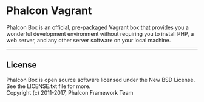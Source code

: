 # Phalcon Vagrant

Phalcon Box is an official, pre-packaged Vagrant box that provides you a
wonderful development environment without requiring you to install PHP, a
web server, and any other server software on your local machine.

----------

## License

Phalcon Box is open source software licensed under the New BSD License.
See the LICENSE.txt file for more. <br>
Copyright (c) 2011-2017, Phalcon Framework Team

